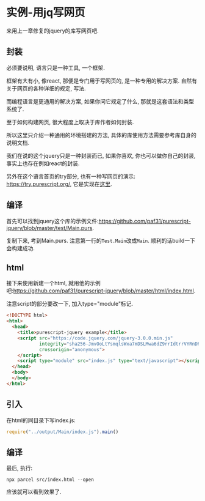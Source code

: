 # 实例-用jq写网页

来用上一章修复的jquery的库写网页吧.

## 封装

必须要说明, 语言只是一种工具, 一个框架.

框架有大有小, 像react, 那便是专门用于写网页的, 是一种专用的解决方案. 自然有关于网页的各种详细的规定, 写法.

而编程语言是更通用的解决方案, 如果你问它规定了什么, 那就是这套语法和类型系统了.

至于如何构建网页, 很大程度上取决于库作者如何封装.

所以这里只介绍一种通用的环境搭建的方法, 具体的库使用方法需要参考库自身的说明文档.

我们在说的这个jquery只是一种封装而已, 如果你喜欢, 你也可以做你自己的封装, 事实上也存在例如react的封装.

另外在这个语言首页的try部分, 也有一种写网页的演示: https://try.purescript.org/, 它是实现在[这里](https://github.com/purescript/trypurescript/blob/20d154ac3814561c53463fe6650625de6a3bae6e/staging/src/TryPureScript.purs).

## 编译

首先可以找到jquery这个库的示例文件:https://github.com/paf31/purescript-jquery/blob/master/test/Main.purs.

复制下来, 考到Main.purs. 注意第一行的`Test.Main`改成`Main`. 顺利的话build一下会构建成功.

## html

接下来使用新建一个html, 就用他的示例吧:https://github.com/paf31/purescript-jquery/blob/master/html/index.html.

注意script的部分要改一下, 加入type="module"标记.

```html
<!DOCTYPE html>
<html>
  <head>
    <title>purescript-jquery example</title>
    <script src="https://code.jquery.com/jquery-3.0.0.min.js"
            integrity="sha256-JmvOoLtYsmqlsWxa7mDSLMwa6dZ9rrIdtrrVYRnDRH0="
            crossorigin="anonymous">
    </script>
    <script type="module" src="index.js" type="text/javascript"></script>
  </head>
  <body>
  </body>
</html>
```

## 引入

在html的同目录下写index.js:

```javascript
require("../output/Main/index.js").main()
```

## 编译

最后, 执行:

```shell
npx parcel src/index.html --open
```

应该就可以看到效果了.

